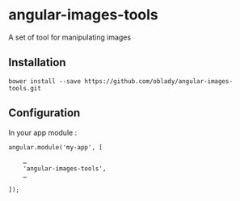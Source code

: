 # angular-images-tools
A set of tool for manipulating images

## Installation 


    bower install --save https://github.com/oblady/angular-images-tools.git


## Configuration

In your app module :

    
    angular.module('my-app', [

        …
        'angular-images-tools',
        …

    ]);
